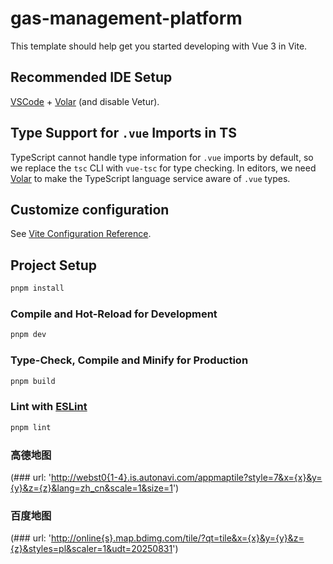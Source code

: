 # gas-management-platform

This template should help get you started developing with Vue 3 in Vite.

## Recommended IDE Setup

[VSCode](https://code.visualstudio.com/) + [Volar](https://marketplace.visualstudio.com/items?itemName=Vue.volar) (and disable Vetur).

## Type Support for `.vue` Imports in TS

TypeScript cannot handle type information for `.vue` imports by default, so we replace the `tsc` CLI with `vue-tsc` for type checking. In editors, we need [Volar](https://marketplace.visualstudio.com/items?itemName=Vue.volar) to make the TypeScript language service aware of `.vue` types.

## Customize configuration

See [Vite Configuration Reference](https://vite.dev/config/).

## Project Setup

```sh
pnpm install
```

### Compile and Hot-Reload for Development

```sh
pnpm dev
```

### Type-Check, Compile and Minify for Production

```sh
pnpm build
```

### Lint with [ESLint](https://eslint.org/)

```sh
pnpm lint
```

### 高德地图

(### url: '<http://webst0{1-4}.is.autonavi.com/appmaptile?style=7&x={x}&y={y}&z={z}&lang=zh_cn&scale=1&size=1>')

### 百度地图

(### url: '<http://online{s}.map.bdimg.com/tile/?qt=tile&x={x}&y={y}&z={z}&styles=pl&scaler=1&udt=20250831>')
